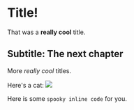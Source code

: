 # Title!
That was a **really cool** title.
## Subtitle: The next chapter
More _really cool_ titles.

Here's a cat: ![](https://media2.giphy.com/media/tT0wtdSJvE0Rq/giphy.gif?cid=3640f6095c6419424d4a64434d572056)

Here is some `spooky inline code` for you.
